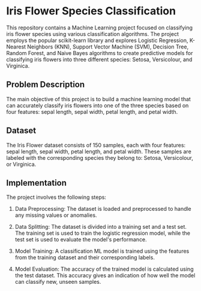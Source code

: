 # Iris Flower Species Classification
This repository contains a Machine Learning project focused on classifying iris flower species using various classification algorithms. The project employs the popular scikit-learn library and explores Logistic Regression, K-Nearest Neighbors (KNN), Support Vector Machine (SVM), Decision Tree, Random Forest, and Naive Bayes algorithms to create predictive models for classifying iris flowers into three different species: Setosa, Versicolour, and Virginica.

## Problem Description
The main objective of this project is to build a machine learning model that can accurately classify iris flowers into one of the three species based on four features: sepal length, sepal width, petal length, and petal width.

## Dataset
The Iris Flower dataset consists of 150 samples, each with four features: sepal length, sepal width, petal length, and petal width. These samples are labeled with the corresponding species they belong to: Setosa, Versicolour, or Virginica.

## Implementation
The project involves the following steps:

1. Data Preprocessing: The dataset is loaded and preprocessed to handle any missing values or anomalies.

2. Data Splitting: The dataset is divided into a training set and a test set. The training set is used to train the logistic regression model, while the test set is used to evaluate the model's performance.

3. Model Training: A classification ML model is trained using the features from the training dataset and their corresponding labels.

4. Model Evaluation: The accuracy of the trained model is calculated using the test dataset. This accuracy gives an indication of how well the model can classify new, unseen samples.
